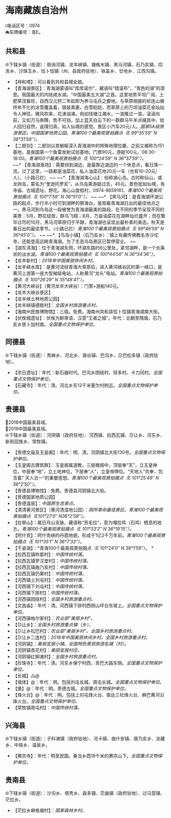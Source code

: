 # 海南藏族自治州  
📞电话区号：0974  
🚘车牌编号：青E。   

## 共和县  
🌐下辖乡镇（街道）：倒淌河镇、龙羊峡镇、塘格木镇、黑马河镇、石乃亥镇、切吉乡、沙珠玉乡、恰卜恰镇（州、县政府驻地）、铁盖乡、廿地乡、江西沟镇。   
  
* 【祥和塔】：可以看到共和县城全貌。  
* 【青海湖景区】：青海湖蒙语叫“库库诺尔”，藏语叫“措温布”，“青色的湖”的意思。我国最大的内陆咸水湖。“中国最美五大湖”之首。这里地势平坦广阔，土肥草茂畜旺，自西汉元狩二年起即为养马屯兵之要地。与草原相接的祁连山被终年不化的冰雪覆盖着，银装素裹，白雪皑皑，而草原上的万顷油菜花金灿灿令人神往，微风吹来，花涛汹涌，宛如钱塘江潮水，一浪推过一浪，滚滚向前，又如万马奔腾，势不可挡，加上蓝天白云下的一群群马牛羊点缀其中，给人回归自然，返璞归真，如入仙境的感觉。景区小汽车20元/人。*国家5A级旅游景区。中国国家地质公园。青海100个最美观景拍摄点（E 99°35′59″ N 36°31′59″）。*  
* 【二郎剑】：二郎剑以其蜿蜒深入青海湖中的特殊地理位置，之前又被称为151基地，是我国第一个鱼雷发射试验基地。门票90元，游艇100元，08:30-18:00。*青海100个最美观景拍摄点（E 100°24′59″ N 36°37′59″）。*    
~~* 【青海湖渔场】：需要拐到湖边，是最靠近湖边的一个休息点，看日落一流。过了这里，一路都是油菜花，私人油菜花地20元一车（也有10–20元/人）。（小路已拦）   ~~
~~* 【青海湖海心山】：俗称湖心岛。古时称仙山，或龙驹岛，蒙名为“奎逊托罗亥”。从鸟岛乘游艇过去，45元。景色犹如仙境，有寺庙、古城遗址、野花。海心山度假村，0974-8659161。*青海100个最美观景拍摄点（E 100°7′59″ N 36°51′0″）。*  ~~
~~* 【黑马河】：是青海湖环湖公路的起点，步行半小时可到湖畔的祭海台，是观看青海湖日出的最佳地点之一。黑马河到鸟岛这一段被誉为青海湖最美的路段，在不同的季节呈现不同的美景：5月，野花绽放，群鸟飞翔；8月，万亩油菜花在湖畔灿烂盛开；而在繁华过尽的10月，黑马河草原归于平静，青海湖也呈现出最朴素的美态。秋天是看日出的最佳季节。（小路已拦）*青海100个最美观景拍摄点（E 99°46′59″ N 36°45′0″）。*  ~~
~~* 【鸟岛小镇】（石乃亥乡）：镇上有藏传佛教名寺沙坨寺，还能登高远眺青海湖。为了生态鸟岛景区已暂停营业。   ~~
* 【湖东洱海】：位于青海湖东侧，环湖东路约6公里处，紧邻湖畔，是一个长条状的淡水湖。*青海100个最美观景拍摄点（E 100°44′56″ N 36°34′36″）。*  
* 【龙羊新村】：*2018年中国美丽休闲乡村。*  
* 【龙羊峡水库】：是黄河流经青海大草原后，进入黄河峡谷区的第一峡口，是黄河上游第一座大型梯级电站，人称黄河“龙头”电站。*青海100个最美观景拍摄点（E 100°26′29″ N 35°48′41″）。*  
* 【黄河大峡谷】（黄河龙羊大峡谷）：门票+游船140元。
* 【龙羊大峡谷景区】
* 【龙羊峡土林地质公园】
* 【龙羊峡镇德胜村】：*全国乡村旅游重点村。*    
* 【海南州民族博物馆】：三级。免费。海南州共和县恰卜恰镇青海湖南大街。   
* 【伏俟城遗址】：伏俟为鲜卑语，汉意“王者之城”。年代：北朝至隋唐。石乃亥乡铁卜加村南。*全国重点文物保护单位。*  

## 同德县    
🌐下辖乡镇（街道）：秀麻乡、河北乡、唐谷镇、巴沟乡、尕巴松多镇（政府驻地）。   
  
* 【宗日遗址】：年代：新石器时代。巴沟乡团结村、班多村、卡力冈村。*全国重点文物保护单位。*  
* 【石藏寺】：年代：清。河北乡东12千米塞欠村附近。*全国重点文物保护单位。*  

## 贵德县  
🏅2018中国最美县域。   
🏅2019中国最美县域。   
🌐下辖乡镇（街道）：河阴镇（政府驻地）、河西镇、拉西瓦镇、尕让乡、河东乡、新街回族乡、常牧镇。   
  
* 【贵德文庙及玉皇阁】：年代：明、清。河阴镇北大街130号。*全国重点文物保护单位。*  
* 【玉皇阁古建筑群】：玉皇阁属道教，三层楼阁中，顶层奉“天”，立玉皇神位，中层奉“地”，立土地神位，下层奉“人”，立皇帝牌位。“天地人”共奉，包含着“ 天人合一”的重要思想。*青海100个最美观景拍摄点（E 101°25′49″ N 36°2′50″）。*  
* 【贵德县博物馆】：免费。贵德县河阴镇北大街。   
* 【贵德国家地质公园】  
* 【贵德温泉】：*中国原生态景点。*  
* 【清清黄河景区】（黄河清湿地公园）：*厕所革命最佳景区。青海100个最美观景拍摄点（E101°27′0″ N36°2′59″）。*  
* 【拉脊山】：属日月山支脉，藏语称“贡毛拉”，意为嘎拉鸡（石鸡）栖息的地方。*青海100个最美观景拍摄点（E 101°33′2″ N 36°19′15″）。*  
* 【阿什贡】：阿什贡峡的丹霞地貌，形成于1亿2千万年前。*青海100个最美观景拍摄点（E 101°35′1″ N 36°7′33″）。*  
* 【千姿湖】：*青海100个最美观景拍摄点（E 101°24′0″ N 36°1′59″）。  * 
* 【拉西瓦镇昨那村】：*中国传统村落。*  
* 【拉西瓦镇罗汉堂村】：*中国传统村落。*  
* 【拉西瓦镇曲乃亥村】：*中国传统村落。*  
* 【拉西瓦镇仍果村】：*中国传统村落。*    
* 【河西镇上刘屯村】：*中国传统村落。*  
* 【河西镇下刘屯村】：*中国传统村落。*  
* 【河西镇下排村】：*中国传统村落。*  
* 【河西镇团结村】：*全国乡村旅游重点村。*  
* 【文昌庙】：年代：清。河西镇下排村西侧山坪台东坡上。*全国重点文物保护单位。*  
* 【河西镇格尔家村】：*农业部“美丽乡村”。*  
* 【尕让乡】：*全国乡村旅游重点镇（乡）。*  
* 【尕让乡松巴村】：*农业部“美丽乡村”。全国乡村旅游重点村。*  
* 【尕让乡二连村】：*2018年中国美丽休闲乡村。全国乡村旅游重点村。*  
* 【河阴镇】：*美丽宜居小镇。全国特色景观旅游名镇（村）。*  
* 【河阴镇杏花村】：*美丽宜居村庄。*  
* 【河阴镇红柳滩村】：*全国乡村旅游重点村。*  
* 【珍珠寺】：年代：清。河东乡保宁村西，贡巴大路东侧。*全国重点文物保护单位。*  
* 【长城】△@  
* 【墙体】@：年代：明。包括刘屯长城、周屯长城。*全国重点文物保护单位。*  
* 【堡】@：年代：明。贵德古城。*全国重点文物保护单位。*  
* 【烽火台】@：年代：明。包括上刘屯烽火台、查达三社烽火台、麻巴黄河沿烽火台。*全国重点文物保护单位。*    
* 【常牧镇周屯村】：*中国传统村落。*  

## 兴海县  
🌐下辖乡镇（街道）：子科滩镇（政府驻地）、河卡镇、曲什安镇、唐乃亥乡、龙藏乡、中铁乡、温泉乡。   
  
* 【赛宗寺】：年代：明至民国。桑当乡西18千米的赛宗山下。*全国重点文物保护单位。*  

## 贵南县  
🌐下辖乡镇（街道）：沙沟乡、塔秀乡、森多镇、茫曲镇（政府驻地）、过马营镇、茫拉乡。   
  
* 【茫拉乡麻格塘村】：*国家森林乡村。*  
